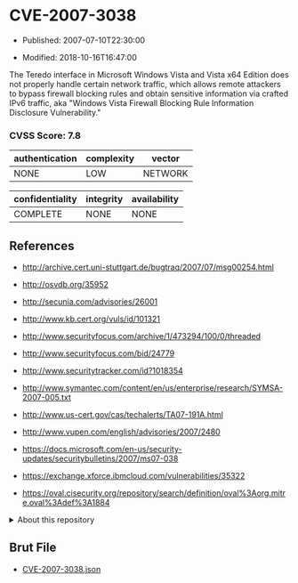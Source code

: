 # CVE-2007-3038

- Published: 2007-07-10T22:30:00

- Modified: 2018-10-16T16:47:00

The Teredo interface in Microsoft Windows Vista and Vista x64 Edition does not properly handle certain network traffic, which allows remote attackers to bypass firewall blocking rules and obtain sensitive information via crafted IPv6 traffic, aka "Windows Vista Firewall Blocking Rule Information Disclosure Vulnerability."

### CVSS Score: **7.8**

| authentication | complexity | vector |
| --- | --- | --- |
| NONE | LOW | NETWORK |

| confidentiality | integrity | availability |
| --- | --- | --- |
| COMPLETE | NONE | NONE |

## References

* http://archive.cert.uni-stuttgart.de/bugtraq/2007/07/msg00254.html

* http://osvdb.org/35952

* http://secunia.com/advisories/26001

* http://www.kb.cert.org/vuls/id/101321

* http://www.securityfocus.com/archive/1/473294/100/0/threaded

* http://www.securityfocus.com/bid/24779

* http://www.securitytracker.com/id?1018354

* http://www.symantec.com/content/en/us/enterprise/research/SYMSA-2007-005.txt

* http://www.us-cert.gov/cas/techalerts/TA07-191A.html

* http://www.vupen.com/english/advisories/2007/2480

* https://docs.microsoft.com/en-us/security-updates/securitybulletins/2007/ms07-038

* https://exchange.xforce.ibmcloud.com/vulnerabilities/35322

* https://oval.cisecurity.org/repository/search/definition/oval%3Aorg.mitre.oval%3Adef%3A1884

<details>
<summary>About this repository</summary> 

  This repository is part of the project [Live Hack CVE](https://github.com/Live-Hack-CVE). Main website can be found [www.live-hack.org](https://www.live-hack.org) 
  
  Made by [Sn0wAlice](https://github.com/Sn0wAlice) for the people that care about security and need to have a feed of the latest CVEs. Hope you enjoy it, don't forget to star the repo and follow me on [Twitter](https://twitter.com/Sn0wAlice) and [Github](https://github.com/Sn0wAlice). And that is my [personnal website](https://www.alice-snow.me/)

  - [Home Page](https://github.com/Live-Hack-CVE)
  - [Framework](https://github.com/Live-Hack-CVE/cve-framework)
  - [CVE database](https://github.com/Live-Hack-CVE/full_database)
  - [Changelog](https://github.com/Live-Hack-CVE/Changelog)
</details>

## Brut File

* [CVE-2007-3038.json](https://raw.githubusercontent.com/Live-Hack-CVE/full_database/main/cves/2007/CVE-2007-3038.json)

